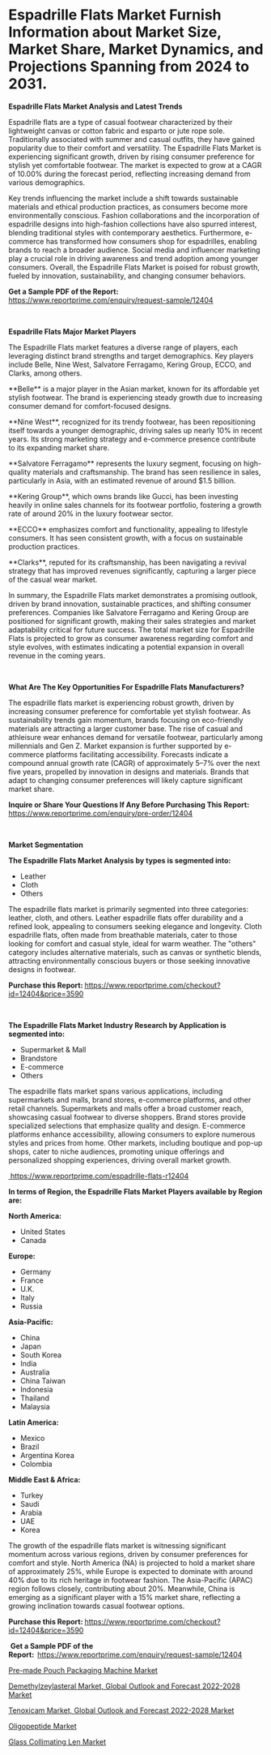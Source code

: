 <p><h1>Espadrille Flats Market Furnish Information about Market Size, Market Share, Market Dynamics, and Projections Spanning from 2024 to 2031.</h1></p><p><strong>Espadrille Flats Market Analysis and Latest Trends</strong></p>
<p><p>Espadrille flats are a type of casual footwear characterized by their lightweight canvas or cotton fabric and esparto or jute rope sole. Traditionally associated with summer and casual outfits, they have gained popularity due to their comfort and versatility. The Espadrille Flats Market is experiencing significant growth, driven by rising consumer preference for stylish yet comfortable footwear. The market is expected to grow at a CAGR of 10.00% during the forecast period, reflecting increasing demand from various demographics.</p><p>Key trends influencing the market include a shift towards sustainable materials and ethical production practices, as consumers become more environmentally conscious. Fashion collaborations and the incorporation of espadrille designs into high-fashion collections have also spurred interest, blending traditional styles with contemporary aesthetics. Furthermore, e-commerce has transformed how consumers shop for espadrilles, enabling brands to reach a broader audience. Social media and influencer marketing play a crucial role in driving awareness and trend adoption among younger consumers. Overall, the Espadrille Flats Market is poised for robust growth, fueled by innovation, sustainability, and changing consumer behaviors.</p></p>
<p><strong>Get a Sample PDF of the Report:&nbsp;</strong> <a href="https://www.reportprime.com/enquiry/request-sample/12404">https://www.reportprime.com/enquiry/request-sample/12404</a></p>
<p>&nbsp;</p>
<p><strong>Espadrille Flats Major Market Players</strong></p>
<p><p>The Espadrille Flats market features a diverse range of players, each leveraging distinct brand strengths and target demographics. Key players include Belle, Nine West, Salvatore Ferragamo, Kering Group, ECCO, and Clarks, among others.</p><p>**Belle** is a major player in the Asian market, known for its affordable yet stylish footwear. The brand is experiencing steady growth due to increasing consumer demand for comfort-focused designs. </p><p>**Nine West**, recognized for its trendy footwear, has been repositioning itself towards a younger demographic, driving sales up nearly 10% in recent years. Its strong marketing strategy and e-commerce presence contribute to its expanding market share.</p><p>**Salvatore Ferragamo** represents the luxury segment, focusing on high-quality materials and craftsmanship. The brand has seen resilience in sales, particularly in Asia, with an estimated revenue of around $1.5 billion. </p><p>**Kering Group**, which owns brands like Gucci, has been investing heavily in online sales channels for its footwear portfolio, fostering a growth rate of around 20% in the luxury footwear sector.</p><p>**ECCO** emphasizes comfort and functionality, appealing to lifestyle consumers. It has seen consistent growth, with a focus on sustainable production practices.</p><p>**Clarks**, reputed for its craftsmanship, has been navigating a revival strategy that has improved revenues significantly, capturing a larger piece of the casual wear market.</p><p>In summary, the Espadrille Flats market demonstrates a promising outlook, driven by brand innovation, sustainable practices, and shifting consumer preferences. Companies like Salvatore Ferragamo and Kering Group are positioned for significant growth, making their sales strategies and market adaptability critical for future success. The total market size for Espadrille Flats is projected to grow as consumer awareness regarding comfort and style evolves, with estimates indicating a potential expansion in overall revenue in the coming years.</p></p>
<p>&nbsp;</p>
<p><strong>What Are The Key Opportunities For Espadrille Flats Manufacturers?</strong></p>
<p><p>The espadrille flats market is experiencing robust growth, driven by increasing consumer preference for comfortable yet stylish footwear. As sustainability trends gain momentum, brands focusing on eco-friendly materials are attracting a larger customer base. The rise of casual and athleisure wear enhances demand for versatile footwear, particularly among millennials and Gen Z. Market expansion is further supported by e-commerce platforms facilitating accessibility. Forecasts indicate a compound annual growth rate (CAGR) of approximately 5–7% over the next five years, propelled by innovation in designs and materials. Brands that adapt to changing consumer preferences will likely capture significant market share.</p></p>
<p><strong>Inquire or Share Your Questions If Any Before Purchasing This Report:</strong> <a href="https://www.reportprime.com/enquiry/pre-order/12404">https://www.reportprime.com/enquiry/pre-order/12404</a></p>
<p>&nbsp;</p>
<p><strong>Market Segmentation</strong></p>
<p><strong>The Espadrille Flats Market Analysis by types is segmented into:</strong></p>
<p><ul><li>Leather</li><li>Cloth</li><li>Others</li></ul></p>
<p><p>The espadrille flats market is primarily segmented into three categories: leather, cloth, and others. Leather espadrille flats offer durability and a refined look, appealing to consumers seeking elegance and longevity. Cloth espadrille flats, often made from breathable materials, cater to those looking for comfort and casual style, ideal for warm weather. The "others" category includes alternative materials, such as canvas or synthetic blends, attracting environmentally conscious buyers or those seeking innovative designs in footwear.</p></p>
<p><strong>Purchase this Report:&nbsp;</strong><a href="https://www.reportprime.com/checkout?id=12404&price=3590">https://www.reportprime.com/checkout?id=12404&price=3590</a></p>
<p>&nbsp;</p>
<p><strong>The Espadrille Flats Market Industry Research by Application is segmented into:</strong></p>
<p><ul><li>Supermarket & Mall</li><li>Brandstore</li><li>E-commerce</li><li>Others</li></ul></p>
<p><p>The espadrille flats market spans various applications, including supermarkets and malls, brand stores, e-commerce platforms, and other retail channels. Supermarkets and malls offer a broad customer reach, showcasing casual footwear to diverse shoppers. Brand stores provide specialized selections that emphasize quality and design. E-commerce platforms enhance accessibility, allowing consumers to explore numerous styles and prices from home. Other markets, including boutique and pop-up shops, cater to niche audiences, promoting unique offerings and personalized shopping experiences, driving overall market growth.</p></p>
<p><a href="https://www.reportprime.com/espadrille-flats-r12404">&nbsp;https://www.reportprime.com/espadrille-flats-r12404</a></p>
<p><strong>In terms of Region, the Espadrille Flats Market Players available by Region are:</strong></p>
<p>
    <p> <strong> North America: </strong>
        <ul>
            <li>United States</li>
            <li>Canada</li>
        </ul>
        </p> 
    <p> <strong> Europe: </strong>
        <ul>
            <li>Germany</li>
            <li>France</li>
            <li>U.K.</li>
            <li>Italy</li>
            <li>Russia</li>
        </ul>
        </p> 
    <p> <strong> Asia-Pacific: </strong>
        <ul>
            <li>China</li>
            <li>Japan</li>
            <li>South Korea</li>
            <li>India</li>
            <li>Australia</li>
            <li>China Taiwan</li>
            <li>Indonesia</li>
            <li>Thailand</li>
            <li>Malaysia</li>
        </ul>
        </p> 
    <p> <strong> Latin America: </strong>
        <ul>
            <li>Mexico</li>
            <li>Brazil</li>
            <li>Argentina Korea</li>
            <li>Colombia</li>
        </ul>
        </p> 
    <p> <strong> Middle East & Africa: </strong>
        <ul>
            <li>Turkey</li>
            <li>Saudi</li>
            <li>Arabia</li>
            <li>UAE</li>
            <li>Korea</li>
        </ul>
    </p>
    </p>
<p><p>The growth of the espadrille flats market is witnessing significant momentum across various regions, driven by consumer preferences for comfort and style. North America (NA) is projected to hold a market share of approximately 25%, while Europe is expected to dominate with around 40% due to its rich heritage in footwear fashion. The Asia-Pacific (APAC) region follows closely, contributing about 20%. Meanwhile, China is emerging as a significant player with a 15% market share, reflecting a growing inclination towards casual footwear options.</p></p>
<p><strong>Purchase this Report: </strong><a href="https://www.reportprime.com/checkout?id=12404&price=3590">https://www.reportprime.com/checkout?id=12404&price=3590</a></p>
<p>&nbsp;<strong>Get a Sample PDF of the Report:&nbsp;&nbsp;</strong><a href="https://www.reportprime.com/enquiry/request-sample/12404">https://www.reportprime.com/enquiry/request-sample/12404</a></p>
<p><strong></strong></p>
<p><p><a href="https://issuu.com/reportprime-2/docs/pre-made-pouch-packaging-machine-ma_16061223de33b2">Pre-made Pouch Packaging Machine Market</a></p><p><a href="https://www.linkedin.com/pulse/global-demethylzeylasteral-market-outlook-forecast-2022-2028-h8p1e?trackingId=28G%2FCfJITPuMZNl2hi1Veg%3D%3D">Demethylzeylasteral Market, Global Outlook and Forecast 2022-2028 Market</a></p><p><a href="https://www.linkedin.com/pulse/global-tenoxicam-market-outlook-forecast-2022-2028-sector2024-wnrxe?trackingId=IaO2yKwuQYa1MAIq0q3L%2FQ%3D%3D">Tenoxicam Market, Global Outlook and Forecast 2022-2028 Market</a></p><p><a href="https://medium.com/@williambatz78/oligopeptide-market-revolution-2024-2031-market-trends-shaping-the-next-decade-334c6969ef90">Oligopeptide Market</a></p><p><a href="https://issuu.com/reportprime-2/docs/glass-collimating-len-market-size-2_0bbc193580f6ed">Glass Collimating Len Market</a></p></p>